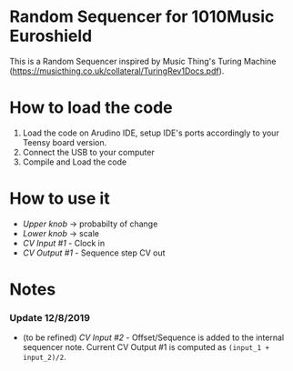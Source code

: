 # Random Sequencer for 1010Music Euroshield
This is a Random Sequencer inspired by Music Thing's Turing Machine (https://musicthing.co.uk/collateral/TuringRev1Docs.pdf). 

# How to load the code
1. Load the code on Arudino IDE, setup IDE's ports accordingly to your Teensy board version.
2. Connect the USB to your computer
3. Compile and Load the code

# How to use it
- *Upper knob* -> probabilty of change
- *Lower knob* -> scale
- *CV Input #1* - Clock in
- *CV Output #1* - Sequence step CV out

# Notes
### Update 12/8/2019
- (to be refined) *CV Input #2* - Offset/Sequence is added to the internal sequencer note. Current CV Output #1 is computed as `(input_1 + input_2)/2`. 
